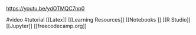 https://youtu.be/ydOTMQC7np0

#video #tutorial
[[Latex]] [[Learning Resources]] [[Notebooks ]] [[R Studio]] [[Jupyter]] [[freecodecamp.org]] 

